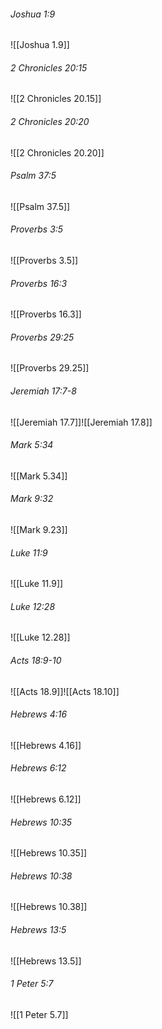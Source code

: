 ###### Joshua 1:9

![[Joshua 1.9]]

###### 2 Chronicles 20:15

![[2 Chronicles 20.15]]

###### 2 Chronicles 20:20

![[2 Chronicles 20.20]]

###### Psalm 37:5

![[Psalm 37.5]]

###### Proverbs 3:5

![[Proverbs 3.5]]

###### Proverbs 16:3

![[Proverbs 16.3]]

###### Proverbs 29:25

![[Proverbs 29.25]]

###### Jeremiah 17:7-8

![[Jeremiah 17.7]]![[Jeremiah 17.8]]

###### Mark 5:34

![[Mark 5.34]]

###### Mark 9:32

![[Mark 9.23]]

###### Luke 11:9

![[Luke 11.9]]

###### Luke 12:28

![[Luke 12.28]]

###### Acts 18:9-10

![[Acts 18.9]]![[Acts 18.10]]

###### Hebrews 4:16

![[Hebrews 4.16]]

###### Hebrews 6:12

![[Hebrews 6.12]]

###### Hebrews 10:35

![[Hebrews 10.35]]

###### Hebrews 10:38

![[Hebrews 10.38]]

###### Hebrews 13:5

![[Hebrews 13.5]]

###### 1 Peter 5:7

![[1 Peter 5.7]]